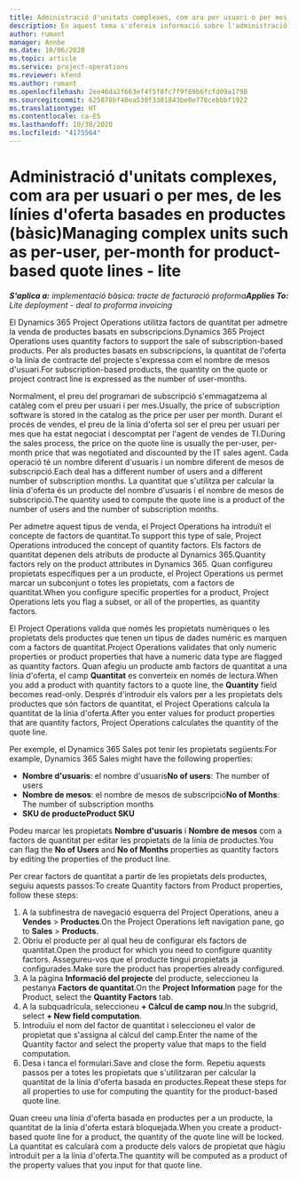 ```yaml
---
title: Administració d'unitats complexes, com ara per usuari o per mes, de les línies d'oferta basades en productes (bàsic)
description: En aquest tema s'ofereix informació sobre l'administració d'unitats complexes per a línies d'oferta basades en projectes.
author: rumant
manager: Annbe
ms.date: 10/06/2020
ms.topic: article
ms.service: project-operations
ms.reviewer: kfend
ms.author: rumant
ms.openlocfilehash: 2ee46da2f663ef4f5f8fc7f9f89b6fcfd09a1798
ms.sourcegitcommit: 625878bf48ea530f3381843be0e778cebbbf1922
ms.translationtype: HT
ms.contentlocale: ca-ES
ms.lasthandoff: 10/30/2020
ms.locfileid: "4175564"
---
```

# <a name="managing-complex-units-such-as-per-user-per-month-for-product-based-quote-lines---lite"></a><span data-ttu-id="00cf6-103">Administració d'unitats complexes, com ara per usuari o per mes, de les línies d'oferta basades en productes (bàsic)</span><span class="sxs-lookup"><span data-stu-id="00cf6-103">Managing complex units such as per-user, per-month for product-based quote lines - lite</span></span>

<span data-ttu-id="00cf6-104">_**S'aplica a:** implementació bàsica: tracte de facturació proforma_</span><span class="sxs-lookup"><span data-stu-id="00cf6-104">_**Applies To:** Lite deployment - deal to proforma invoicing_</span></span>

<span data-ttu-id="00cf6-105">El Dynamics 365 Project Operations utilitza factors de quantitat per admetre la venda de productes basats en subscripcions.</span><span class="sxs-lookup"><span data-stu-id="00cf6-105">Dynamics 365 Project Operations uses quantity factors to support the sale of subscription-based products.</span></span> <span data-ttu-id="00cf6-106">Per als productes basats en subscripcions, la quantitat de l'oferta o la línia de contracte del projecte s'expressa com el nombre de mesos d'usuari.</span><span class="sxs-lookup"><span data-stu-id="00cf6-106">For subscription-based products, the quantity on the quote or project contract line is expressed as the number of user-months.</span></span>

<span data-ttu-id="00cf6-107">Normalment, el preu del programari de subscripció s'emmagatzema al catàleg com el preu per usuari i per mes.</span><span class="sxs-lookup"><span data-stu-id="00cf6-107">Usually, the price of subscription software is stored in the catalog as the price per user per month.</span></span> <span data-ttu-id="00cf6-108">Durant el procés de vendes, el preu de la línia d'oferta sol ser el preu per usuari per mes que ha estat negociat i descomptat per l'agent de vendes de TI.</span><span class="sxs-lookup"><span data-stu-id="00cf6-108">During the sales process, the price on the quote line is usually the per-user, per-month price that was negotiated and discounted by the IT sales agent.</span></span> <span data-ttu-id="00cf6-109">Cada operació té un nombre diferent d'usuaris i un nombre diferent de mesos de subscripció.</span><span class="sxs-lookup"><span data-stu-id="00cf6-109">Each deal has a different number of users and a different number of subscription months.</span></span> <span data-ttu-id="00cf6-110">La quantitat que s'utilitza per calcular la línia d'oferta és un producte del nombre d'usuaris i el nombre de mesos de subscripció.</span><span class="sxs-lookup"><span data-stu-id="00cf6-110">The quantity used to compute the quote line is a product of the number of users and the number of subscription months.</span></span>

<span data-ttu-id="00cf6-111">Per admetre aquest tipus de venda, el Project Operations ha introduït el concepte de factors de quantitat.</span><span class="sxs-lookup"><span data-stu-id="00cf6-111">To support this type of sale, Project Operations introduced the concept of quantity factors.</span></span> <span data-ttu-id="00cf6-112">Els factors de quantitat depenen dels atributs de producte al Dynamics 365.</span><span class="sxs-lookup"><span data-stu-id="00cf6-112">Quantity factors rely on the product attributes in Dynamics 365.</span></span> <span data-ttu-id="00cf6-113">Quan configureu propietats específiques per a un producte, el Project Operations us permet marcar un subconjunt o totes les propietats, com a factors de quantitat.</span><span class="sxs-lookup"><span data-stu-id="00cf6-113">When you configure specific properties for a product, Project Operations lets you flag a subset, or all of the properties, as quantity factors.</span></span>

<span data-ttu-id="00cf6-114">El Project Operations valida que només les propietats numèriques o les propietats dels productes que tenen un tipus de dades numèric es marquen com a factors de quantitat.</span><span class="sxs-lookup"><span data-stu-id="00cf6-114">Project Operations validates that only numeric properties or product properties that have a numeric data type are flagged as quantity factors.</span></span> <span data-ttu-id="00cf6-115">Quan afegiu un producte amb factors de quantitat a una línia d'oferta, el camp **Quantitat** es converteix en només de lectura.</span><span class="sxs-lookup"><span data-stu-id="00cf6-115">When you add a product with quantity factors to a quote line, the **Quantity** field becomes read-only.</span></span> <span data-ttu-id="00cf6-116">Després d'introduir els valors per a les propietats dels productes que són factors de quantitat, el Project Operations calcula la quantitat de la línia d'oferta.</span><span class="sxs-lookup"><span data-stu-id="00cf6-116">After you enter values for product properties that are quantity factors, Project Operations calculates the quantity of the quote line.</span></span>

<span data-ttu-id="00cf6-117">Per exemple, el Dynamics 365 Sales pot tenir les propietats següents:</span><span class="sxs-lookup"><span data-stu-id="00cf6-117">For example, Dynamics 365 Sales might have the following properties:</span></span>

- <span data-ttu-id="00cf6-118">**Nombre d'usuaris**: el nombre d'usuaris</span><span class="sxs-lookup"><span data-stu-id="00cf6-118">**No of users**: The number of users</span></span>
- <span data-ttu-id="00cf6-119">**Nombre de mesos**: el nombre de mesos de subscripció</span><span class="sxs-lookup"><span data-stu-id="00cf6-119">**No of Months**: The number of subscription months</span></span>
- <span data-ttu-id="00cf6-120">**SKU de producte**</span><span class="sxs-lookup"><span data-stu-id="00cf6-120">**Product SKU**</span></span>

<span data-ttu-id="00cf6-121">Podeu marcar les propietats **Nombre d'usuaris** i **Nombre de mesos** com a factors de quantitat per editar les propietats de la línia de productes.</span><span class="sxs-lookup"><span data-stu-id="00cf6-121">You can flag the **No of Users** and **No of Months** properties as quantity factors by editing the properties of the product line.</span></span>

<span data-ttu-id="00cf6-122">Per crear factors de quantitat a partir de les propietats dels productes, seguiu aquests passos:</span><span class="sxs-lookup"><span data-stu-id="00cf6-122">To create Quantity factors from Product properties, follow these steps:</span></span>

1. <span data-ttu-id="00cf6-123">A la subfinestra de navegació esquerra del Project Operations, aneu a **Vendes** > **Productes**.</span><span class="sxs-lookup"><span data-stu-id="00cf6-123">On the Project Operations left navigation pane, go to **Sales** > **Products**.</span></span>
2. <span data-ttu-id="00cf6-124">Obriu el producte per al qual heu de configurar els factors de quantitat.</span><span class="sxs-lookup"><span data-stu-id="00cf6-124">Open the product for which you need to configure quantity factors.</span></span> <span data-ttu-id="00cf6-125">Assegureu-vos que el producte tingui propietats ja configurades.</span><span class="sxs-lookup"><span data-stu-id="00cf6-125">Make sure the product has properties already configured.</span></span>
3. <span data-ttu-id="00cf6-126">A la pàgina **Informació del projecte** del producte, seleccioneu la pestanya **Factors de quantitat**.</span><span class="sxs-lookup"><span data-stu-id="00cf6-126">On the **Project Information** page for the Product, select the **Quantity Factors** tab.</span></span>
4. <span data-ttu-id="00cf6-127">A la subquadrícula, seleccioneu **+ Càlcul de camp nou**.</span><span class="sxs-lookup"><span data-stu-id="00cf6-127">In the subgrid, select **+ New field computation**.</span></span>
5. <span data-ttu-id="00cf6-128">Introduïu el nom del factor de quantitat i seleccioneu el valor de propietat que s'assigna al càlcul del camp.</span><span class="sxs-lookup"><span data-stu-id="00cf6-128">Enter the name of the Quantity factor and select the property value that maps to the field computation.</span></span>
6. <span data-ttu-id="00cf6-129">Desa i tanca el formulari.</span><span class="sxs-lookup"><span data-stu-id="00cf6-129">Save and close the form.</span></span> <span data-ttu-id="00cf6-130">Repetiu aquests passos per a totes les propietats que s'utilitzaran per calcular la quantitat de la línia d'oferta basada en productes.</span><span class="sxs-lookup"><span data-stu-id="00cf6-130">Repeat these steps for all properties to use for computing the quantity for the product-based quote line.</span></span>

<span data-ttu-id="00cf6-131">Quan creeu una línia d'oferta basada en productes per a un producte, la quantitat de la línia d'oferta estarà bloquejada.</span><span class="sxs-lookup"><span data-stu-id="00cf6-131">When you create a product-based quote line for a product, the quantity of the quote line will be locked.</span></span> <span data-ttu-id="00cf6-132">La quantitat es calcularà com a producte dels valors de propietat que hàgiu introduït per a la línia d'oferta.</span><span class="sxs-lookup"><span data-stu-id="00cf6-132">The quantity will be computed as a product of the property values that you input for that quote line.</span></span>
